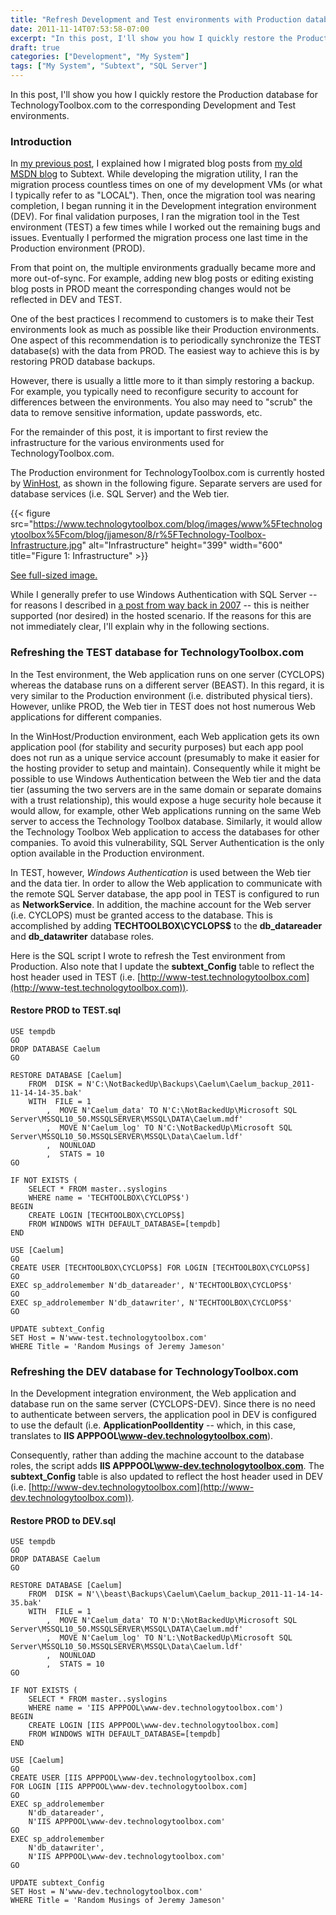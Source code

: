 ```yaml
---
title: "Refresh Development and Test environments with Production database (a.k.a. Building TechnologyToolbox.com, part 7)"
date: 2011-11-14T07:53:58-07:00
excerpt: "In this post, I'll show you how I quickly restore the Production database for TechnologyToolbox.com to the corresponding Development and Test environments..."
draft: true
categories: ["Development", "My System"]
tags: ["My System", "Subtext", "SQL Server"]
---
```


In this post, I'll show you how I quickly restore the Production database
for TechnologyToolbox.com to the corresponding Development and Test environments.

### Introduction

In
[my previous post](/blog/jjameson/2011/11/13/building-technologytoolbox-com-part-6), I explained how I migrated blog posts from
[my old MSDN blog](http://blogs.msdn.com/b/jjameson/) to Subtext.
While developing the migration utility, I ran the migration process countless
times on one of my development VMs (or what I typically refer to as "LOCAL").
Then, once the migration tool was nearing completion, I began running it in
the Development integration environment (DEV). For final validation purposes,
I ran the migration tool in the Test environment (TEST) a few times while I
worked out the remaining bugs and issues. Eventually I performed the migration
process one last time in the Production environment (PROD).

From that point on, the multiple environments gradually became more and more
out-of-sync. For example, adding new blog posts or editing existing blog posts
in PROD meant the corresponding changes would not be reflected in DEV and TEST.

One of the best practices I recommend to customers is to make their Test
environments look as much as possible like their Production environments. One
aspect of this recommendation is to periodically synchronize the TEST database(s)
with the data from PROD. The easiest way to achieve this is by restoring PROD
database backups.

However, there is usually a little more to it than simply restoring a backup.
For example, you typically need to reconfigure security to account for differences
between the environments. You also may need to "scrub" the data to remove sensitive
information, update passwords, etc.

For the remainder of this post, it is important to first review the infrastructure
for the various environments used for TechnologyToolbox.com.

The Production environment for TechnologyToolbox.com is currently hosted
by [WinHost](http://www.winhost.com), as shown in the following figure.
Separate servers are used for database services (i.e. SQL Server) and the Web
tier.

{{< figure
src="https://www.technologytoolbox.com/blog/images/www%5Ftechnologytoolbox%5Fcom/blog/jjameson/8/r%5FTechnology-Toolbox-Infrastructure.jpg"
alt="Infrastructure"
height="399"    width="600"
title="Figure 1: Infrastructure" >}}

[See full-sized image.](/blog/images/www_technologytoolbox_com/blog/jjameson/8/o_Technology-Toolbox-Infrastructure.jpg)

While I generally prefer to use Windows Authentication with SQL Server --
for reasons I described in
[a post from way back in 2007](/blog/jjameson/2007/03/23/sql-server-authentication-modes) -- this is neither supported (nor desired)
in the hosted scenario. If the reasons for this are not immediately clear, I'll
explain why in the following sections.

### Refreshing the TEST database for TechnologyToolbox.com

In the Test environment, the Web application runs on one server (CYCLOPS)
whereas the database runs on a different server (BEAST). In this regard, it
is very similar to the Production environment (i.e. distributed physical tiers).
However, unlike PROD, the Web tier in TEST does not host numerous Web applications
for different companies.

In the WinHost/Production environment, each Web application gets its own
application pool (for stability and security purposes) but each app pool does
not run as a unique service account (presumably to make it easier for the hosting
provider to setup and maintain). Consequently while it might be possible to
use Windows Authentication between the Web tier and the data tier (assuming
the two servers are in the same domain or separate domains with a trust relationship),
this would expose a huge security hole because it would allow, for example,
other Web applications running on the same Web server to access the Technology
Toolbox database. Similarly, it would allow the Technology Toolbox Web application
to access the databases for other companies. To avoid this vulnerability, SQL
Server Authentication is the only option available in the Production environment.

In TEST, however, *Windows Authentication* is used between the Web
tier and the data tier. In order to allow the Web application to communicate
with the remote SQL Server database, the app pool in TEST is configured to run
as **NetworkService**. In addition, the machine account for the
Web server (i.e. CYCLOPS) must be granted access to the database. This is accomplished
by adding **TECHTOOLBOX\CYCLOPS$** to the **db\_datareader** and **db\_datawriter** database roles.

Here is the SQL script I wrote to refresh the Test environment from Production.
Also note that I update the **subtext\_Config** table to reflect
the host header used in TEST (i.e.
[http://www-test.technologytoolbox.com](http://www-test.technologytoolbox.com)).

#### Restore PROD to TEST.sql

```
USE tempdb
GO
DROP DATABASE Caelum
GO

RESTORE DATABASE [Caelum]
    FROM  DISK = N'C:\NotBackedUp\Backups\Caelum\Caelum_backup_2011-11-14-14-35.bak'
    WITH  FILE = 1
        ,  MOVE N'Caelum_data' TO N'C:\NotBackedUp\Microsoft SQL Server\MSSQL10_50.MSSQLSERVER\MSSQL\DATA\Caelum.mdf'
        ,  MOVE N'Caelum_log' TO N'C:\NotBackedUp\Microsoft SQL Server\MSSQL10_50.MSSQLSERVER\MSSQL\Data\Caelum.ldf'
        ,  NOUNLOAD
        ,  STATS = 10
GO

IF NOT EXISTS (
    SELECT * FROM master..syslogins
    WHERE name = 'TECHTOOLBOX\CYCLOPS$')
BEGIN
    CREATE LOGIN [TECHTOOLBOX\CYCLOPS$]
    FROM WINDOWS WITH DEFAULT_DATABASE=[tempdb]
END

USE [Caelum]
GO
CREATE USER [TECHTOOLBOX\CYCLOPS$] FOR LOGIN [TECHTOOLBOX\CYCLOPS$]
GO
EXEC sp_addrolemember N'db_datareader', N'TECHTOOLBOX\CYCLOPS$'
GO
EXEC sp_addrolemember N'db_datawriter', N'TECHTOOLBOX\CYCLOPS$'
GO

UPDATE subtext_Config
SET Host = N'www-test.technologytoolbox.com'
WHERE Title = 'Random Musings of Jeremy Jameson'
```

### Refreshing the DEV database for TechnologyToolbox.com

In the Development integration environment, the Web application and database
run on the same server (CYCLOPS-DEV). Since there is no need to authenticate
between servers, the application pool in DEV is configured to use the default
(i.e. **ApplicationPoolIdentity** -- which, in this case, translates
to **IIS APPPOOL\www-dev.technologytoolbox.com**).

Consequently, rather than adding the machine account to the database roles,
the script adds **IIS APPPOOL\www-dev.technologytoolbox.com**.
The **subtext\_Config** table is also updated to reflect the host
header used in DEV (i.e. [http://www-dev.technologytoolbox.com](http://www-dev.technologytoolbox.com)).

#### Restore PROD to DEV.sql

```
USE tempdb
GO
DROP DATABASE Caelum
GO

RESTORE DATABASE [Caelum]
    FROM  DISK = N'\\beast\Backups\Caelum\Caelum_backup_2011-11-14-14-35.bak'
    WITH  FILE = 1
        ,  MOVE N'Caelum_data' TO N'D:\NotBackedUp\Microsoft SQL Server\MSSQL10_50.MSSQLSERVER\MSSQL\DATA\Caelum.mdf'
        ,  MOVE N'Caelum_log' TO N'L:\NotBackedUp\Microsoft SQL Server\MSSQL10_50.MSSQLSERVER\MSSQL\Data\Caelum.ldf'
        ,  NOUNLOAD
        ,  STATS = 10
GO

IF NOT EXISTS (
    SELECT * FROM master..syslogins
    WHERE name = 'IIS APPPOOL\www-dev.technologytoolbox.com')
BEGIN
    CREATE LOGIN [IIS APPPOOL\www-dev.technologytoolbox.com]
    FROM WINDOWS WITH DEFAULT_DATABASE=[tempdb]
END

USE [Caelum]
GO
CREATE USER [IIS APPPOOL\www-dev.technologytoolbox.com]
FOR LOGIN [IIS APPPOOL\www-dev.technologytoolbox.com]
GO
EXEC sp_addrolemember
    N'db_datareader',
    N'IIS APPPOOL\www-dev.technologytoolbox.com'
GO
EXEC sp_addrolemember
    N'db_datawriter',
    N'IIS APPPOOL\www-dev.technologytoolbox.com'
GO

UPDATE subtext_Config
SET Host = N'www-dev.technologytoolbox.com'
WHERE Title = 'Random Musings of Jeremy Jameson'
```

